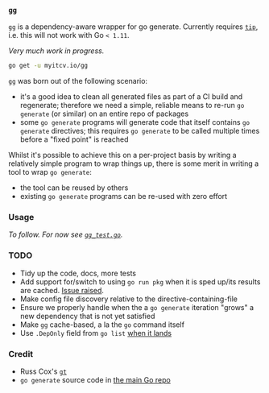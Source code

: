 ### `gg`

`gg` is a dependency-aware wrapper for go generate. Currently requires [`tip`](https://github.com/golang/go), i.e. this
will not work with Go `< 1.11`.

_Very much work in progress._

```bash
go get -u myitcv.io/gg
```

`gg` was born out of the following scenario:

* it's a good idea to clean all generated files as part of a CI build and regenerate; therefore we need a simple,
  reliable means to re-run `go generate` (or similar) on an entire repo of packages
* some `go generate` programs will generate code that itself contains `go generate` directives; this requires `go
  generate` to be called multiple times before a "fixed point" is reached

Whilst it's possible to achieve this on a per-project basis by writing a relatively simple program to wrap things up,
there is some merit in writing a tool to wrap `go generate`:

* the tool can be reused by others
* existing `go generate` programs can be re-used with zero effort

### Usage

_To follow. For now see [`gg_test.go`](https://github.com/myitcv/gg/blob/add_test_framework/gg_test.go)._

### TODO

* Tidy up the code, docs, more tests
* Add support for/switch to using `go run pkg` when it is sped up/its results are cached. [Issue
  raised](https://github.com/golang/go/issues/25416).
* Make config file discovery relative to the directive-containing-file
* Ensure we properly handle when the a `go generate` iteration "grows" a new dependency that is not yet satisfied
* Make `gg` cache-based, a la the `go` command itself
* Use `.DepOnly` field from `go list` [when it lands](https://go-review.googlesource.com/c/go/+/112755)

### Credit

* Russ Cox's [`gt`](https://github.com/rsc/gt)
* `go generate` source code in [the main Go repo](https://github.com/golang/go/tree/master/src/cmd/go)

